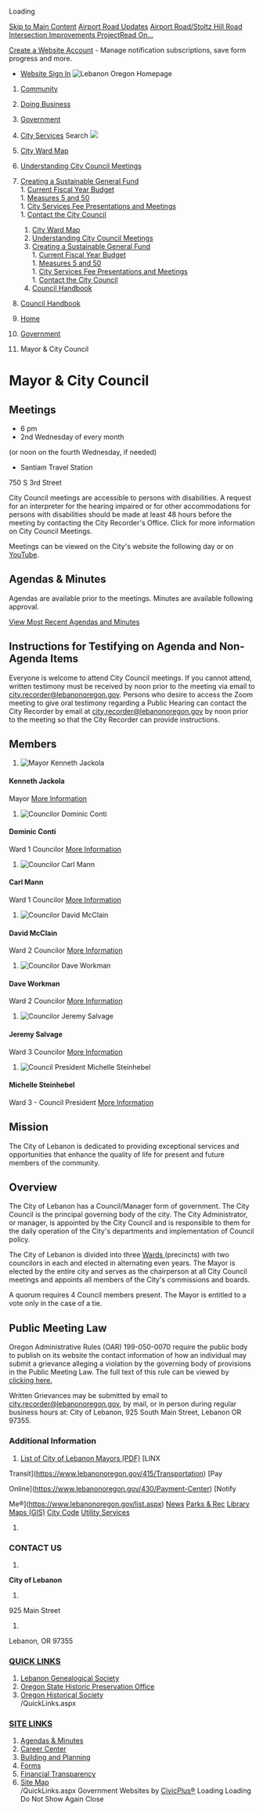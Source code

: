  

Loading

  [Skip to Main Content](https://www.lebanonoregon.gov/366/Mayor-City-Council/)   [Airport Road Updates](https://www.lebanonoregon.gov/AlertCenter.aspx)   [Airport Road/Stoltz Hill Road Intersection Improvements ProjectRead On...](https://www.lebanonoregon.gov/625/Airport-RoadStoltz-Hill-Road-Intersectio)  

 [Create a Website Account](https://www.lebanonoregon.gov/MyAccount/ProfileCreate)  - Manage notification subscriptions, save form progress and more.    

 *  [Website Sign In](https://www.lebanonoregon.gov/MyAccount) 
  ![Lebanon Oregon Homepage](images/6b0add3b1b0aa3a4e9e629ea40f4f4293a2e300d41b0444a7f9affe61e5f1789.png)  

 1.  [Community](https://www.lebanonoregon.gov/31/Community) 
 1.  [Doing Business](https://www.lebanonoregon.gov/35/Doing-Business) 
 1.  [Government](https://www.lebanonoregon.gov/27/Government) 
 1.  [City Services](https://www.lebanonoregon.gov/9/City-Services) 
 Search  ![](images/83c9eed9c78852e4b2ce07bdf718725a820d02e753df3ca14321b21ae5f5744e.jpg)  

 1.   [City Ward Map](https://www.lebanonoregon.gov/397/City-Ward-Map)  
 1.   [Understanding City Council Meetings](https://www.lebanonoregon.gov/399/Understanding-City-Council-Meetings)  
 1.   [Creating a Sustainable General Fund](https://www.lebanonoregon.gov/539/Creating-a-Sustainable-General-Fund)  
    1.   [Current Fiscal Year Budget](https://or-lebanon.civicplus.com/229/Current-Fiscal-Year-Budget)  
    1.   [Measures 5 and 50](https://www.lebanonoregon.gov/573/Measures-5-and-50)  
    1.   [City Services Fee Presentations and Meetings](https://www.lebanonoregon.gov/577/City-Services-Fee-Presentations-and-Meet)  
    1.   [Contact the City Council](https://www.lebanonoregon.gov/366/Mayor-City-Council)  
       1.   [City Ward Map](https://www.lebanonoregon.gov/397/City-Ward-Map)  
       1.   [Understanding City Council Meetings](https://www.lebanonoregon.gov/399/Understanding-City-Council-Meetings)  
       1.   [Creating a Sustainable General Fund](https://www.lebanonoregon.gov/539/Creating-a-Sustainable-General-Fund)  
          1.   [Current Fiscal Year Budget](https://or-lebanon.civicplus.com/229/Current-Fiscal-Year-Budget)  
          1.   [Measures 5 and 50](https://www.lebanonoregon.gov/573/Measures-5-and-50)  
          1.   [City Services Fee Presentations and Meetings](https://www.lebanonoregon.gov/577/City-Services-Fee-Presentations-and-Meet)  
          1.   [Contact the City Council](https://www.lebanonoregon.gov/366/Mayor-City-Council)  
       1.   [Council Handbook](https://www.lebanonoregon.gov/606/Council-Handbook)  
 1.   [Council Handbook](https://www.lebanonoregon.gov/606/Council-Handbook)  

 1.  [Home](https://www.lebanonoregon.gov/) 
 1.  [Government](https://www.lebanonoregon.gov/27/Government) 
 1. Mayor & City Council

# Mayor & City Council

## Meetings

 * 6 pm
 * 2nd Wednesday of every month  

(or noon on the fourth Wednesday, if needed)
 * Santiam Travel Station  

750 S 3rd Street

City Council meetings are accessible to persons with disabilities. A request for an interpreter for the hearing impaired or for other accommodations for persons with disabilities should be made at least 48 hours before the meeting by contacting the City Recorder's Office. Click for more information on City Council Meetings.

Meetings can be viewed on the City's website the following day or on [YouTube](https://www.youtube.com/user/CityofLebanonOR/videos).

## Agendas & Minutes

Agendas are available prior to the meetings. Minutes are available following approval.

 [View Most Recent Agendas and Minutes](https://www.lebanonoregon.gov/496/Agendas-Minutes) 

## Instructions for Testifying on Agenda and Non-Agenda Items

Everyone is welcome to attend City Council meetings. If you cannot attend, written testimony must be received by noon prior to the meeting via email to [city.recorder@lebanonoregon.gov](mailto:city.recorder@lebanonoregon.gov). Persons who desire to access the Zoom meeting to give oral testimony regarding a Public Hearing can contact the City Recorder by email at [city.recorder@lebanonoregon.gov](mailto:city.recorder@lebanonoregon.gov) by noon prior to the meeting so that the City Recorder can provide instructions.

## Members

 1.  ![Mayor Kenneth Jackola](images/b59f8848b0632daf32aa60a7cf93d854b144b32d30cd142fdbd1985bcf9ed7bd.jpg)    

#### Kenneth Jackola   

 Mayor  [More Information](https://www.lebanonoregon.gov/directory.aspx?eid=45)     

 1.  ![Councilor Dominic Conti](images/445d0972a68b566b40629972d100c1bedc767059b9b1d8bed20f63842cab10ce.jpg)    

#### Dominic Conti   

 Ward 1 Councilor  [More Information](https://www.lebanonoregon.gov/directory.aspx?eid=56)     

 1.  ![Councilor Carl Mann](images/85fc2af1debb08389080960714b58a37f147e2b4748933d0b34540ce590fb2cd.jpg)    

#### Carl Mann   

 Ward 1 Councilor  [More Information](https://www.lebanonoregon.gov/directory.aspx?eid=47)     

 1.  ![Councilor David McClain](images/4961944e09679934772bec40eaa171056d6a6712aa128b99d91989ec66c882c6.jpg)    

#### David McClain   

 Ward 2 Councilor  [More Information](https://www.lebanonoregon.gov/directory.aspx?eid=55)     

 1.  ![Councilor Dave Workman](images/3749118b5091c2265f58cbdbdc79414bbbcbe0da9fc53f8dab072d88df3db995.jpg)    

#### Dave Workman   

 Ward 2 Councilor  [More Information](https://www.lebanonoregon.gov/directory.aspx?eid=49)     

 1.  ![Councilor Jeremy Salvage](images/561d48d4da2fcc617806cf14a475a2d09420804f007a09bf2969a33281fc8174.jpg)    

#### Jeremy Salvage   

 Ward 3 Councilor  [More Information](https://www.lebanonoregon.gov/directory.aspx?eid=50)     

 1.  ![Council President Michelle Steinhebel](images/6edba423a05998e9e4071516dcc4a851861f0eca052d0e2298379e34bd9347fc.jpg)    

#### Michelle Steinhebel   

 Ward 3 - Council President  [More Information](https://www.lebanonoregon.gov/directory.aspx?eid=51)     

## Mission

The City of Lebanon is dedicated to providing exceptional services and opportunities that enhance the quality of life for present and future members of the community.

## Overview

The City of Lebanon has a Council/Manager form of government. The City Council is the principal governing body of the city. The City Administrator, or manager, is appointed by the City Council and is responsible to them for the daily operation of the City's departments and implementation of Council policy.

The City of Lebanon is divided into three [Wards ](https://experience.arcgis.com/experience/e0b8a3c9f8914e12b8e991c665473a5a/) (precincts) with two councilors in each and elected in alternating even years. The Mayor is elected by the entire city and serves as the chairperson at all City Council meetings and appoints all members of the City's commissions and boards.

A quorum requires 4 Council members present. The Mayor is entitled to a vote only in the case of a tie.

## Public Meeting Law

Oregon Administrative Rules (OAR) 199-050-0070 require the public body to publish on its website the contact information of how an individual may submit a grievance alleging a violation by the governing body of provisions in the Public Meeting Law.  The full text of this rule can be viewed by [clicking here.](https://secure.sos.state.or.us/oard/displayDivisionRules.action?selectedDivision=8585) 

Written Grievances may be submitted by email to city.recorder@lebanonoregon.gov, by mail, or in person during regular business hours at: City of Lebanon, 925 South Main Street, Lebanon OR 97355.

### Additional Information

 1.  [List of City of Lebanon Mayors (PDF)](https://www.lebanonoregon.gov/DocumentCenter/View/568/List-of-City-of-Lebanon-Mayors-PDF) 
  [LINX

Transit](https://www.lebanonoregon.gov/415/Transportation)   [Pay

Online](https://www.lebanonoregon.gov/430/Payment-Center)   [Notify

Me®](https://www.lebanonoregon.gov/list.aspx)   [News](https://www.lebanonoregon.gov/civicalerts.aspx)   [Parks & Rec](https://www.lebanonoregon.gov/371/Parks-Recreation)   [Library](https://www.lebanonoregon.gov/233/Library)   [Maps (GIS)](https://www.lebanonoregon.gov/243/Geographic-Information-System-GIS)   [City Code](https://library.municode.com/or/lebanon/codes/code_of_ordinances)   [Utility Services](https://www.lebanonoregon.gov/302/Utility-Services)  

 1.    

### CONTACT US

 1.    

 __City of Lebanon__    

 1.    

925 Main Street   

 1.    

Lebanon, OR 97355   

###  [QUICK LINKS](https://www.lebanonoregon.gov/QuickLinks.aspx?CID=22) 

 1.  [Lebanon Genealogical Society](http://www.usgennet.org/usa/or/town/lebanon/)  
 1.  [Oregon State Historic Preservation Office](http://www.oregon.gov/OPRD/HCD/SHPO/pages/index.aspx)  
 1.  [Oregon Historical Society](http://www.ohs.org/)  
 /QuickLinks.aspx 

###  [SITE LINKS](https://www.lebanonoregon.gov/QuickLinks.aspx?CID=17) 

 1.  [Agendas & Minutes](https://www.lebanonoregon.gov/496/Agendas-Minutes)  
 1.  [Career Center](https://workforcenow.adp.com/mascsr/default/mdf/recruitment/recruitment.html?cid=caf6b2e0-d183-4999-9b27-498d14240864&ccId=19000101_000001&lang=en_US)  
 1.  [Building and Planning](https://www.lebanonoregon.gov/339/Building-Inspection)  
 1.  [Forms](https://www.lebanonoregon.gov/458/Forms-Applications)  
 1.  [Financial Transparency](https://cleargov.com/oregon/linn/city/lebanon)  
 1.  [Site Map](https://www.lebanonoregon.gov/Sitemap)  
 /QuickLinks.aspx Government Websites by [CivicPlus®](https://connect.civicplus.com/referral)  Loading Loading Do Not Show Again Close 

 